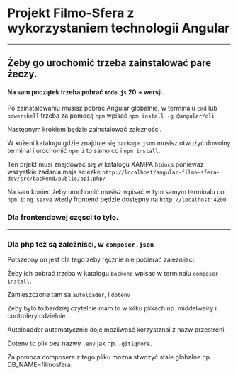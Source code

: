 # Projekt Filmo-Sfera z wykorzystaniem technologii Angular

***

## Żeby go urochomić trzeba zainstalować pare żeczy.

#### Na sam początek trzeba pobrać `node.js` 20.+ wersji.

Po zainstalowaniu musisz pobrać Angular globalnie, w terminalu `cmd` lub `powershell` trzeba za pomocą `npm`
wpisać `npm install -g @angular/cli`

Następnym krokiem będzie zainstalować zalezności.

W kożeni katalogu gdżie znajduje się `package.json` musisz otwożyć dowolny terminal i urochomić `npm i` to samo co i `npm install`.

Ten prjekt musi znajdować się w katalogu XAMPA `htdocs` poniewaz wszystkie zadania maja sciezke `http://localhost/angular-filmo-sfera-dev/src/backend/public/api.php/`

Na sam koniec żeby urochomić musisz wpisać w tym samym terminalu co `npm i`: `ng serve` wtedy frontend będzie dostępny na `http://localhost:4200`

### Dla frontendowej częsci to tyle.

***

### Dla php też są zależniści, w `composer.json`

Potszebny on jest dla tego zeby ręcznie nie pobierać zalezniisci.

Żeby ich pobrać trzeba w katalogu `backend` wpisać w terminalu `composer install`.

Zamieszczone tam sa `autoloader`, i `dotenv`

Zeby bylo to bardziej czytelnie mam to w kilku plikach np. middelwairy i controlery odzielnie.

Autoloadder automatycznie doje mozliwosć korzystznai z nazw przestreni.

Dotenv to plik bez nazwy `.env` jak np. `.gitignore`.

Za pomoca composera z tego pliku mozna stwozyć stale globalne np. DB_NAME=filmosfera.

